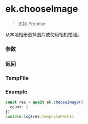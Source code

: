 # ek.chooseImage

> <Icon type="success" /> 支持 Promise

从本地相册选择图片或使用相机拍照。

### 参数

<Props :data="props" options />

### 返回

<Results :data="results" />

### TempFile

<Results :data="tempFile" />

### Example

```ts
const res = await ek.chooseImage({
  count: 2
})
console.log(res.tempFilePaths)
```

<script setup>
const props = [
    {
        name: "count", 
        type: "number",
        default: "9",
        required: false, 
        desc: "最多可以选择的图片张数"
    },
    {
        name: "sizeType", 
        type: "string[]",
        default: "['original', 'compressed']",
        required: false, 
        desc: "所选的图片的尺寸", 
        values: [
          { value: "original", desc: "原图" },
          { value: "compressed", desc: "压缩图" },
        ]
    },
    {
        name: "sourceType", 
        type: "string[]",
        default: "['album', 'camera']",
        required: false, 
        desc: "选择图片的来源", 
        values: [
          { value: "album", desc: "从相册选图" },
          { value: "camera", desc: "使用相机" },
        ]
    },
]

const results = [
  {
    name: 'tempFilePaths',
    type: 'string[]',
    desc: '图片的本地临时文件路径列表 (本地路径)'
  },
  {
    name: 'tempFiles',
    type: 'TempFile[]',
    desc: '图片的本地临时文件列表'
  },
]

const tempFile = [
  {
    name: 'path',
    type: 'string',
    desc: '本地临时文件路径 (本地路径)'
  },
  {
    name: 'size',
    type: 'number',
    desc: '本地临时文件大小，单位 B'
  },
]
</script>
